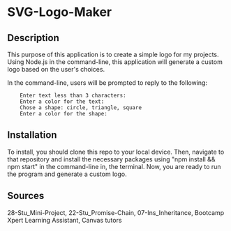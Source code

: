# SVG-Logo-Maker

## Description
This purpose of this application is to create a simple logo for my projects. Using Node.js in the command-line, this application will generate a custom logo based on the user's choices.

In the command-line, users will be prompted to reply to the following: 

        Enter text less than 3 characters:
        Enter a color for the text:
        Chose a shape: circle, triangle, square
        Enter a color for the shape:

## Installation
To install, you should clone this repo to your local device. Then, navigate to that repository and install the necessary packages using "npm install && npm start" in the command-line in, the terminal. Now, you are ready to run the program and generate a custom logo. 

## Sources
28-Stu_Mini-Project, 
22-Stu_Promise-Chain, 
07-Ins_Inheritance, 
Bootcamp Xpert Learning Assistant, 
Canvas tutors